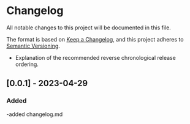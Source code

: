 # Changelog

All notable changes to this project will be documented in this file.

The format is based on [Keep a Changelog](https://keepachangelog.com/en/1.0.0/),
and this project adheres to [Semantic Versioning](https://semver.org/spec/v2.0.0.html).


- Explanation of the recommended reverse chronological release ordering.

## [0.0.1] - 2023-04-29

### Added

-added changelog.md